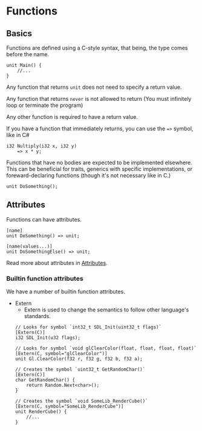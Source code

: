 # Functions

## Basics

Functions are defined using a C-style syntax, that being, the type comes before the name.

```
unit Main() {
    //...
}
```

Any function that returns `unit` does not need to specify a return value.

Any function that returns `never` is not allowed to return (You must infinitely loop or terminate the program)

Any other function is required to have a return value.

If you have a function that immediately returns, you can use the `=>` symbol, like in C#

```
i32 Nultiply(i32 x, i32 y)
    => x * y;
```

Functions that have no bodies are expected to be implemented elsewhere.
This can be beneficial for traits, generics with specific implementations, or foreward-declaring functions (though it's not necessary like in C.)

```
unit DoSomething();
```

## Attributes

Functions can have attributes.

```
[name]
unit DoSomething() => unit;

[name(values...)]
unit DoSomethingElse() => unit;
```

Read more about attributes in [Attributes](Attributes.md).

### Builtin function attributes

We have a number of builtin function attributes.

- Extern
    - Extern is used to change the semantics to follow other language's standards.
    ```
    // Looks for symbol `int32_t SDL_Init(uint32_t flags)`
    [Extern(C)]
    i32 SDL_Init(u32 flags);

    // Looks for symbol `void glClearColor(float, float, float, float)`
    [Extern(C, symbol="glClearColor")]
    unit Gl.ClearColor(f32 r, f32 g, f32 b, f32 a);

    // Creates the symbol `uint32_t GetRandomChar()`
    [Extern(C)]
    char GetRandomChar() {
        return Random.Next<char>();
    }

    // Creates the symbol `void SomeLib_RenderCube()`
    [Extern(C, symbol="SomeLib_RenderCube")]
    unit RenderCube() {
        //...
    }
    ```
